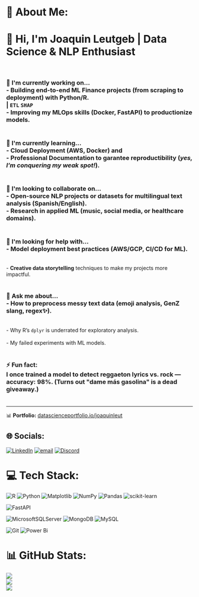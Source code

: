 # 💫 About Me:
# 👋 Hi, I'm Joaquin Leutgeb | Data Science & NLP Enthusiast<br><br>

### 🔭 **I'm currently working on...**<br>- Building **end-to-end ML Finance projects** (from scraping to deployment) with Python/R.  <br>  | `ETL` `SHAP`  <br>- Improving my **MLOps skills** (Docker, FastAPI) to productionize models.  <br><br>

### 🌱 **I'm currently learning...**<br>- **Cloud Deployment** (AWS, Docker) and <br>- **Professional Documentation** to garantee reproductibility (*yes, I’m conquering my weak spot!*).  <br><br>

### 👯 **I'm looking to collaborate on...**<br>- Open-source NLP projects or datasets for **multilingual text analysis** (Spanish/English). <br>- Research in **applied ML** (music, social media, or healthcare domains).  <br><br>

### 🤔 **I'm looking for help with...**<br>- **Model deployment best practices** (AWS/GCP, CI/CD for ML). 
<br>- **Creative data storytelling** techniques to make my projects more impactful.  <br><br>

### 💬 **Ask me about...**<br>- How to preprocess messy text data (emoji analysis, GenZ slang, regex✨).  
<br>- Why R’s `dplyr` is underrated for exploratory analysis.  
<br>- My failed experiments with ML models.<br><br>

### ⚡ **Fun fact:**  <br>I once trained a model to detect reggaeton lyrics vs. rock — **accuracy: 98%**. (Turns out "dame más gasolina" is a dead giveaway.)  <br><br>

---

📊 **Portfolio:** [datascienceportfolio.io/joaquinleut](http://datascienceportfolio.io/joaquinleut)  


## 🌐 Socials:
[![LinkedIn](https://img.shields.io/badge/LinkedIn-%230077B5.svg?logo=linkedin&logoColor=white)](https://linkedin.com/in/joaquinleutgeb) 
[![email](https://img.shields.io/badge/Email-D14836?logo=gmail&logoColor=white)](mailto:joaquin.leut) 
[![Discord](https://img.shields.io/badge/Discord-%237289DA.svg?logo=discord&logoColor=white)](https://discord.gg/jota_jota_) 
# 💻 Tech Stack:
![R](https://img.shields.io/badge/r-%23276DC3.svg?style=for-the-badge&logo=r&logoColor=white)
![Python](https://img.shields.io/badge/python-3670A0?style=for-the-badge&logo=python&logoColor=ffdd54)
![Matplotlib](https://img.shields.io/badge/Matplotlib-%23ffffff.svg?style=for-the-badge&logo=Matplotlib&logoColor=black) 
![NumPy](https://img.shields.io/badge/numpy-%23013243.svg?style=for-the-badge&logo=numpy&logoColor=white)
![Pandas](https://img.shields.io/badge/pandas-%23150458.svg?style=for-the-badge&logo=pandas&logoColor=white)
![scikit-learn](https://img.shields.io/badge/scikit--learn-%23F7931E.svg?style=for-the-badge&logo=scikit-learn&logoColor=white)

![FastAPI](https://img.shields.io/badge/FastAPI-005571?style=for-the-badge&logo=fastapi)

![MicrosoftSQLServer](https://img.shields.io/badge/Microsoft%20SQL%20Server-CC2927?style=for-the-badge&logo=microsoft%20sql%20server&logoColor=white)
![MongoDB](https://img.shields.io/badge/MongoDB-%234ea94b.svg?style=for-the-badge&logo=mongodb&logoColor=white) 
![MySQL](https://img.shields.io/badge/mysql-4479A1.svg?style=for-the-badge&logo=mysql&logoColor=white) 

![Git](https://img.shields.io/badge/git-%23F05033.svg?style=for-the-badge&logo=git&logoColor=white)
![Power Bi](https://img.shields.io/badge/power_bi-F2C811?style=for-the-badge&logo=powerbi&logoColor=black)
# 📊 GitHub Stats:
![](https://github-readme-stats.vercel.app/api?username=Jotaleutgeb&theme=dark&hide_border=false&include_all_commits=false&count_private=true)<br/>
![](https://nirzak-streak-stats.vercel.app/?user=Jotaleutgeb&theme=dark&hide_border=false)<br/>
![](https://github-readme-stats.vercel.app/api/top-langs/?username=Jotaleutgeb&theme=dark&hide_border=false&include_all_commits=true&count_private=true&layout=compact)

<!-- Proudly created with GPRM ( https://gprm.itsvg.in ) -->
